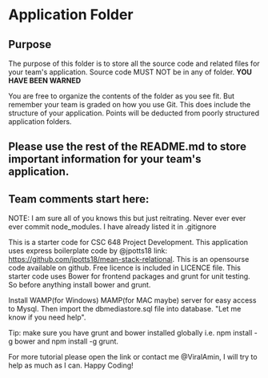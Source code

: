 # Application Folder

## Purpose
The purpose of this folder is to store all the source code and related files for your team's application. Source code MUST NOT be in any of folder. <strong>YOU HAVE BEEN WARNED</strong>

You are free to organize the contents of the folder as you see fit. But remember your team is graded on how you use Git. This does include the structure of your application. Points will be deducted from poorly structured application folders.

## Please use the rest of the README.md to store important information for your team's application.

## Team comments start here:
NOTE: I am sure all of you knows this but just reitrating.
Never ever ever ever commit node_modules. I have already listed it in .gitignore



This is a starter code for CSC 648 Project Development.
This application uses express boilerplate code by @jpotts18 link: https://github.com/jpotts18/mean-stack-relational. This is an opensourse code available on github. Free licence is included in LICENCE file.
This starter code uses Bower for frontend packages and grunt for unit testing. So before anything install bower and grunt.

Install WAMP(for Windows) MAMP(for MAC maybe) server for easy access to Mysql. Then import the dbmediastore.sql file into database. "Let me know if you need help".

Tip: make sure you have grunt and bower installed globally i.e. npm install -g bower and npm install -g grunt.

For more tutorial please open the link or contact me @ViralAmin, I will try to help as much as I can.
Happy Coding!
